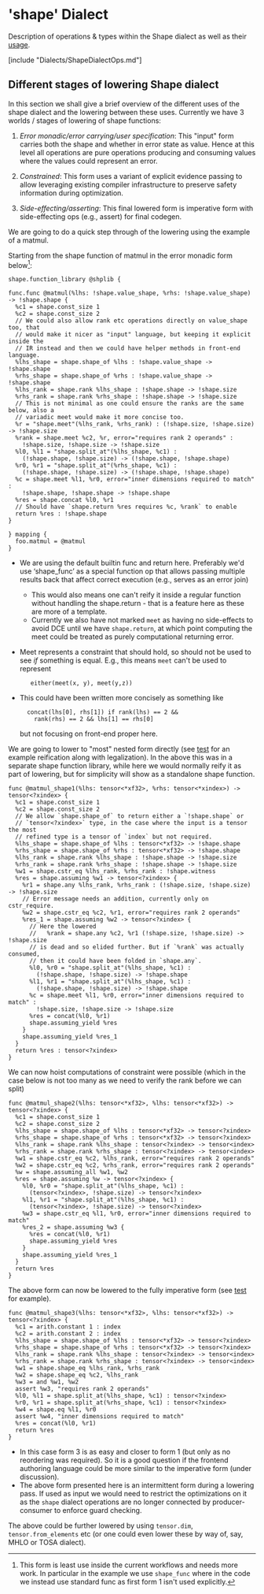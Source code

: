 # 'shape' Dialect

Description of operations & types within the Shape dialect as well as their
[usage](#different-stages-of-lowering-shape-dialect).

[include "Dialects/ShapeDialectOps.md"]

## Different stages of lowering Shape dialect

In this section we shall give a brief overview of the different uses of the 
shape dialect and the lowering between these uses. Currently we have 3 worlds /
stages of lowering of shape functions:

1.  _Error monadic/error carrying/user specification_:
    This "input" form carries both the shape and whether in error state as
    value. Hence at this level all operations are pure operations producing and
    consuming values where the values could represent an error.

2.  _Constrained_:
    This form uses a variant of explicit evidence passing to allow leveraging
    existing compiler infrastructure to preserve safety information during
    optimization.

3.  _Side-effecting/asserting_:
    This final lowered form is imperative form with side-effecting ops (e.g.,
    assert) for final codegen.

We are going to do a quick step through of the lowering using the example of
a matmul.

Starting from the shape function of matmul in the error monadic form
below[^wip_form1]:

```mlir
shape.function_library @shplib {

func.func @matmul(%lhs: !shape.value_shape, %rhs: !shape.value_shape) -> !shape.shape {
  %c1 = shape.const_size 1
  %c2 = shape.const_size 2
  // We could also allow rank etc operations directly on value_shape too, that
  // would make it nicer as "input" language, but keeping it explicit inside the
  // IR instead and then we could have helper methods in front-end language.
  %lhs_shape = shape.shape_of %lhs : !shape.value_shape -> !shape.shape
  %rhs_shape = shape.shape_of %rhs : !shape.value_shape -> !shape.shape
  %lhs_rank = shape.rank %lhs_shape : !shape.shape -> !shape.size
  %rhs_rank = shape.rank %rhs_shape : !shape.shape -> !shape.size
  // This is not minimal as one could ensure the ranks are the same below, also a
  // variadic meet would make it more concise too.
  %r = "shape.meet"(%lhs_rank, %rhs_rank) : (!shape.size, !shape.size) -> !shape.size
  %rank = shape.meet %c2, %r, error="requires rank 2 operands" :
    !shape.size, !shape.size -> !shape.size
  %l0, %l1 = "shape.split_at"(%lhs_shape, %c1) :
    (!shape.shape, !shape.size) -> (!shape.shape, !shape.shape)
  %r0, %r1 = "shape.split_at"(%rhs_shape, %c1) :
    (!shape.shape, !shape.size) -> (!shape.shape, !shape.shape)
  %c = shape.meet %l1, %r0, error="inner dimensions required to match" :
    !shape.shape, !shape.shape -> !shape.shape
  %res = shape.concat %l0, %r1
  // Should have `shape.return %res requires %c, %rank` to enable
  return %res : !shape.shape
}

} mapping {
  foo.matmul = @matmul
}
```

*   We are using the default builtin func and return here. Preferably we'd use
    ‘shape\_func’ as a special function op that allows passing multiple results
    back that affect correct execution (e.g., serves as an error join)
    *   This would also means one can't reify it inside a regular function
        without handling the shape.return - that is a feature here as these are
        more of a template.
    *   Currently we also have not marked `meet` as having no side-effects to
        avoid DCE until we have `shape.return`, at which point computing the
        meet could be treated as purely computational returning error.
*   Meet represents a constraint that should hold, so should not be used to see
    *if* something is equal. E.g., this means `meet` can't be used to represent

    ```
       either(meet(x, y), meet(y,z))
    ```

*   This could have been written more concisely as something like

    ```
      concat(lhs[0], rhs[1]) if rank(lhs) == 2 &&
        rank(rhs) == 2 && lhs[1] == rhs[0]
    ```

    but not focusing on front-end proper here.

We are going to lower to "most" nested form directly (see
[test](https://github.com/tensorflow/tensorflow/blob/64062b5c51e04e370df26551d247496787d3f5c2/tensorflow/compiler/mlir/xla/tests/legalize-tf.mlir#L3088)
for an example reification along with legalization). In the above this was in a
separate shape function library, while here we would normally reify it as part
of lowering, but for simplicity will show as a standalone shape function.

```mlir
func @matmul_shape1(%lhs: tensor<*xf32>, %rhs: tensor<*xindex>) -> tensor<?xindex> {
  %c1 = shape.const_size 1
  %c2 = shape.const_size 2
  // We allow `shape.shape_of` to return either a `!shape.shape` or
  // `tensor<?xindex>` type, in the case where the input is a tensor the most
  // refined type is a tensor of `index` but not required.
  %lhs_shape = shape.shape_of %lhs : tensor<*xf32> -> !shape.shape
  %rhs_shape = shape.shape_of %rhs : tensor<*xf32> -> !shape.shape
  %lhs_rank = shape.rank %lhs_shape : !shape.shape -> !shape.size
  %rhs_rank = shape.rank %rhs_shape : !shape.shape -> !shape.size
  %w1 = shape.cstr_eq %lhs_rank, %rhs_rank : !shape.witness
  %res = shape.assuming %w1 -> tensor<?xindex> {
    %r1 = shape.any %lhs_rank, %rhs_rank : (!shape.size, !shape.size) -> !shape.size
    // Error message needs an addition, currently only on cstr_require.
    %w2 = shape.cstr_eq %c2, %r1, error="requires rank 2 operands"
    %res_1 = shape.assuming %w2 -> tensor<?xindex> {
      // Here the lowered
      //   %rank = shape.any %c2, %r1 (!shape.size, !shape.size) -> !shape.size
      // is dead and so elided further. But if `%rank` was actually consumed,
      // then it could have been folded in `shape.any`.
      %l0, %r0 = "shape.split_at"(%lhs_shape, %c1) :
        (!shape.shape, !shape.size) -> !shape.shape
      %l1, %r1 = "shape.split_at"(%lhs_shape, %c1) :
        (!shape.shape, !shape.size) -> !shape.shape
      %c = shape.meet %l1, %r0, error="inner dimensions required to match" :
        !shape.size, !shape.size -> !shape.size
      %res = concat(%l0, %r1)
      shape.assuming_yield %res
    }
    shape.assuming_yield %res_1
  }
  return %res : tensor<?xindex>
}
```

We can now hoist computations of constraint were possible (which in the case
below is not too many as we need to verify the rank before we can split)

```mlir
func @matmul_shape2(%lhs: tensor<*xf32>, %lhs: tensor<*xf32>) -> tensor<?xindex> {
  %c1 = shape.const_size 1
  %c2 = shape.const_size 2
  %lhs_shape = shape.shape_of %lhs : tensor<*xf32> -> tensor<?xindex>
  %rhs_shape = shape.shape_of %rhs : tensor<*xf32> -> tensor<?xindex>
  %lhs_rank = shape.rank %lhs_shape : tensor<?xindex> -> tensor<index>
  %rhs_rank = shape.rank %rhs_shape : tensor<?xindex> -> tensor<index>
  %w1 = shape.cstr_eq %c2, %lhs_rank, error="requires rank 2 operands"
  %w2 = shape.cstr_eq %c2, %rhs_rank, error="requires rank 2 operands"
  %w = shape.assuming_all %w1, %w2
  %res = shape.assuming %w -> tensor<?xindex> {
    %l0, %r0 = "shape.split_at"(%lhs_shape, %c1) :
      (tensor<?xindex>, !shape.size) -> tensor<?xindex>
    %l1, %r1 = "shape.split_at"(%lhs_shape, %c1) :
      (tensor<?xindex>, !shape.size) -> tensor<?xindex>
    %w3 = shape.cstr_eq %l1, %r0, error="inner dimensions required to match"
    %res_2 = shape.assuming %w3 {
      %res = concat(%l0, %r1)
      shape.assuming_yield %res
    }
    shape.assuming_yield %res_1
  }
  return %res
}
```

The above form can now be lowered to the fully imperative form (see
[test](https://github.com/tensorflow/mlir-hlo/blob/af14e1ded33c3164d4418c5d234b5b346b6d017c/tests/rank-specialization.mlir#L22)
for example).

```mlir
func @matmul_shape3(%lhs: tensor<*xf32>, %lhs: tensor<*xf32>) -> tensor<?xindex> {
  %c1 = arith.constant 1 : index
  %c2 = arith.constant 2 : index
  %lhs_shape = shape.shape_of %lhs : tensor<*xf32> -> tensor<?xindex>
  %rhs_shape = shape.shape_of %rhs : tensor<*xf32> -> tensor<?xindex>
  %lhs_rank = shape.rank %lhs_shape : tensor<?xindex> -> tensor<index>
  %rhs_rank = shape.rank %rhs_shape : tensor<?xindex> -> tensor<index>
  %w1 = shape.shape_eq %lhs_rank, %rhs_rank
  %w2 = shape.shape_eq %c2, %lhs_rank
  %w3 = and %w1, %w2
  assert %w3, "requires rank 2 operands"
  %l0, %l1 = shape.split_at(%lhs_shape, %c1) : tensor<?xindex>
  %r0, %r1 = shape.split_at(%rhs_shape, %c1) : tensor<?xindex>
  %w4 = shape.eq %l1, %r0
  assert %w4, "inner dimensions required to match"
  %res = concat(%l0, %r1)
  return %res
}
```

*   In this case form 3 is as easy and closer to form 1 (but only as no
    reordering was required). So it is a good question if the frontend authoring
    language could be more similar to the imperative form (under discussion).
*   The above form presented here is an intermittent form during a lowering
    pass. If used as input we would need to restrict the optimizations on it as
    the `shape` dialect operations are no longer connected by producer-consumer
    to enforce guard checking.

The above could be further lowered by using `tensor.dim`, `tensor.from_elements`
etc (or one could even lower these by way of, say, MHLO or TOSA dialect).

[^wip_form1]: This form is least use inside the current workflows and needs more work. In particular in the example we use `shape_func` where in the code we instead use standard func as first form 1 isn't used explicitly.

